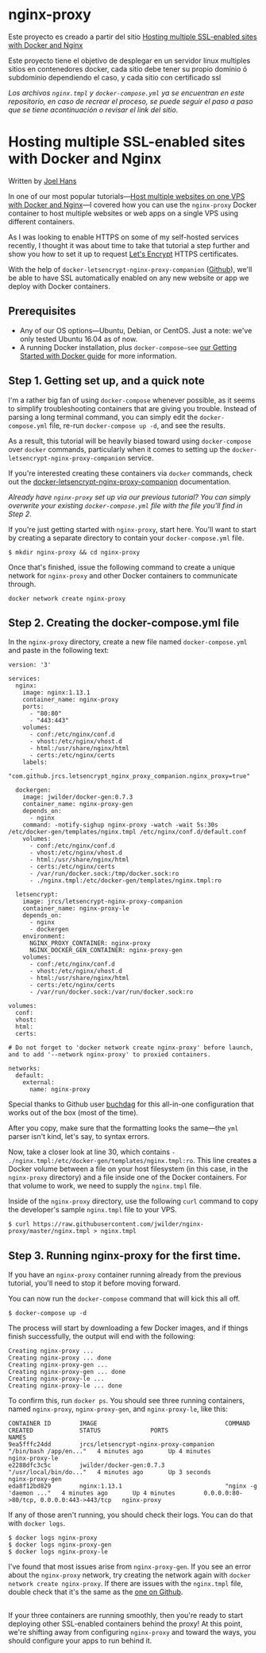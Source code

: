 # nginx-proxy

Este proyecto es creado a partir del sitio [Hosting multiple SSL-enabled sites with Docker and Nginx](https://blog.ssdnodes.com/blog/host-multiple-ssl-websites-docker-nginx/)

Este proyecto tiene el objetivo de desplegar en un servidor linux multiples sitios en contenedores docker, cada sitio debe tener su propio dominio ó subdominio dependiendo el caso, y cada sitio con certificado ssl

*Los archivos `nginx.tmpl` y `docker-compose.yml` ya se encuentran en este repositorio, en caso de recrear el proceso, se puede seguir el paso a paso que se tiene acontinuación o revisar el link del sitio*.

# Hosting multiple SSL-enabled sites with Docker and Nginx

Written by [Joel Hans](https://blog.ssdnodes.com/blog/author/joel/ "Joel Hans")

In one of our most popular tutorials—[Host multiple websites on one VPS with Docker and Nginx](https://blog.ssdnodes.com/blog/host-multiple-websites-docker-nginx/)—I covered how you can use the `nginx-proxy` Docker container to host multiple websites or web apps on a single VPS using different containers.

As I was looking to enable HTTPS on some of my self-hosted services recently, I thought it was about time to take that tutorial a step further and show you how to set it up to request [Let's Encrypt](https://letsencrypt.org/) HTTPS certificates.

With the help of `docker-letsencrypt-nginx-proxy-companion` ([Github](https://github.com/JrCs/docker-letsencrypt-nginx-proxy-companion)), we'll be able to have SSL automatically enabled on any new website or app we deploy with Docker containers.

## Prerequisites
- Any of our OS options—Ubuntu, Debian, or CentOS. Just a note: we've only tested Ubuntu 16.04 as of now.
- A running Docker installation, plus `docker-compose—see` [our Getting Started with Docker guide](https://blog.ssdnodes.com/blog/tutorial-getting-started-with-docker-on-your-vps/) for more information.

## Step 1. Getting set up, and a quick note
I'm a rather big fan of using `docker-compose` whenever possible, as it seems to simplify troubleshooting containers that are giving you trouble. Instead of parsing a long terminal command, you can simply edit the `docker-compose.yml` file, re-run `docker-compose up -d`, and see the results.

As a result, this tutorial will be heavily biased toward using `docker-compose` over `docker` commands, particularly when it comes to setting up the `docker-letsencrypt-nginx-proxy-companion` service.

If you're interested creating these containers via `docker` commands, check out the [docker-letsencrypt-nginx-proxy-companion](https://github.com/JrCs/docker-letsencrypt-nginx-proxy-companion#separate-containers-recommended-method) documentation.

*Already have `nginx-proxy` set up via our previous tutorial? You can simply overwrite your existing `docker-compose.yml` file with the file you'll find in Step 2*.

If you're just getting started with `nginx-proxy`, start here. You'll want to start by creating a separate directory to contain your `docker-compose.yml` file.

```
$ mkdir nginx-proxy && cd nginx-proxy
```
Once that's finished, issue the following command to create a unique network for `nginx-proxy` and other Docker containers to communicate through.
```
docker network create nginx-proxy
```

## Step 2. Creating the docker-compose.yml file
In the `nginx-proxy` directory, create a new file named `docker-compose.yml` and paste in the following text:
```
version: '3'

services:
  nginx:
    image: nginx:1.13.1
    container_name: nginx-proxy
    ports:
      - "80:80"
      - "443:443"
    volumes:
      - conf:/etc/nginx/conf.d
      - vhost:/etc/nginx/vhost.d
      - html:/usr/share/nginx/html
      - certs:/etc/nginx/certs
    labels:
      - "com.github.jrcs.letsencrypt_nginx_proxy_companion.nginx_proxy=true"

  dockergen:
    image: jwilder/docker-gen:0.7.3
    container_name: nginx-proxy-gen
    depends_on:
      - nginx
    command: -notify-sighup nginx-proxy -watch -wait 5s:30s /etc/docker-gen/templates/nginx.tmpl /etc/nginx/conf.d/default.conf
    volumes:
      - conf:/etc/nginx/conf.d
      - vhost:/etc/nginx/vhost.d
      - html:/usr/share/nginx/html
      - certs:/etc/nginx/certs
      - /var/run/docker.sock:/tmp/docker.sock:ro
      - ./nginx.tmpl:/etc/docker-gen/templates/nginx.tmpl:ro

  letsencrypt:
    image: jrcs/letsencrypt-nginx-proxy-companion
    container_name: nginx-proxy-le
    depends_on:
      - nginx
      - dockergen
    environment:
      NGINX_PROXY_CONTAINER: nginx-proxy
      NGINX_DOCKER_GEN_CONTAINER: nginx-proxy-gen
    volumes:
      - conf:/etc/nginx/conf.d
      - vhost:/etc/nginx/vhost.d
      - html:/usr/share/nginx/html
      - certs:/etc/nginx/certs
      - /var/run/docker.sock:/var/run/docker.sock:ro

volumes:
  conf:
  vhost:
  html:
  certs:

# Do not forget to 'docker network create nginx-proxy' before launch, and to add '--network nginx-proxy' to proxied containers. 

networks:
  default:
    external:
      name: nginx-proxy
```
Special thanks to Github user [buchdag](https://github.com/buchdag) for this all-in-one configuration that works out of the box (most of the time).

After you copy, make sure that the formatting looks the same—the `yml` parser isn't kind, let's say, to syntax errors.

Now, take a closer look at line 30, which contains `- ./nginx.tmpl:/etc/docker-gen/templates/nginx.tmpl:ro`. This line creates a Docker volume between a file on your host filesystem (in this case, in the `nginx-proxy` directory) and a file inside one of the Docker containers. For that volume to work, we need to supply the `nginx.tmpl` file.

Inside of the `nginx-proxy` directory, use the following `curl` command to copy the developer's sample `nginx.tmpl` file to your VPS.
```
$ curl https://raw.githubusercontent.com/jwilder/nginx-proxy/master/nginx.tmpl > nginx.tmpl
```

## Step 3. Running nginx-proxy for the first time.
If you have an `nginx-proxy` container running already from the previous tutorial, you'll need to stop it before moving forward.

You can now run the `docker-compose` command that will kick this all off.
```
$ docker-compose up -d
```
The process will start by downloading a few Docker images, and if things finish successfully, the output will end with the following:
```
Creating nginx-proxy ...
Creating nginx-proxy ... done
Creating nginx-proxy-gen ...
Creating nginx-proxy-gen ... done
Creating nginx-proxy-le ...
Creating nginx-proxy-le ... done
```
To confirm this, run `docker ps`. You should see three running containers, named `nginx-proxy`, `nginx-proxy-gen`, and `nginx-proxy-le`, like this:
```
CONTAINER ID        IMAGE                                    COMMAND                  CREATED             STATUS              PORTS                                      NAMES
9ea5fffc24dd        jrcs/letsencrypt-nginx-proxy-companion   "/bin/bash /app/en..."   4 minutes ago       Up 4 minutes                                                   nginx-proxy-le
e2288dfc3c5c        jwilder/docker-gen:0.7.3                 "/usr/local/bin/do..."   4 minutes ago       Up 3 seconds                                                   nginx-proxy-gen
eda8f12bd829        nginx:1.13.1                             "nginx -g 'daemon ..."   4 minutes ago       Up 4 minutes        0.0.0.0:80->80/tcp, 0.0.0.0:443->443/tcp   nginx-proxy
```
If any of those aren't running, you should check their logs. You can do that with `docker logs`.
```
$ docker logs nginx-proxy
$ docker logs nginx-proxy-gen
$ docker logs nginx-proxy-le
```
I've found that most issues arise from `nginx-proxy-gen`. If you see an error about the `nginx-proxy` network, try creating the network again with `docker network create nginx-proxy`. If there are issues with the `nginx.tmpl` file, double check that it's the same as the [one on Github](https://raw.githubusercontent.com/jwilder/nginx-proxy/master/nginx.tmpl).

##

If your three containers are running smoothly, then you're ready to start deploying other SSL-enabled containers behind the proxy! At this point, we're shifting away from configuring `nginx-proxy` and toward the ways, you should configure your apps to run behind it.
